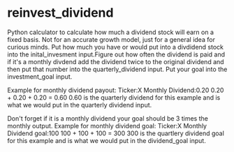 # reinvest_dividend
Python calculator to calculate how much a dividend stock will earn on a fixed basis. Not for an accurate growth model, just for a general idea for curious minds. 
Put how much you have or would put into a divdidend stock into the inital_invesment input.Figure out how often the dividend is paid and if it's a monthly divdend add the dividend twice to the original dividend and then put that number into the quarterly_dividend input. Put your goal into the investment_goal input.

Example for monthly dividend payout: Ticker:X Monthly Dividend:0.20
0.20 + 0.20 + 0.20 = 0.60 
0.60 is the quarterly dividend for this example and is what we would put in the quarterly dividend input.

Don't forget if it is a monthly dividend your goal should be 3 times the monthly output.
Example for monthly dividend goal: Ticker:X Monthly Dividend goal:100
100 + 100 + 100 = 300
300 is the quartlery dividend goal for this example and is what we would put in the dividend_goal input.
